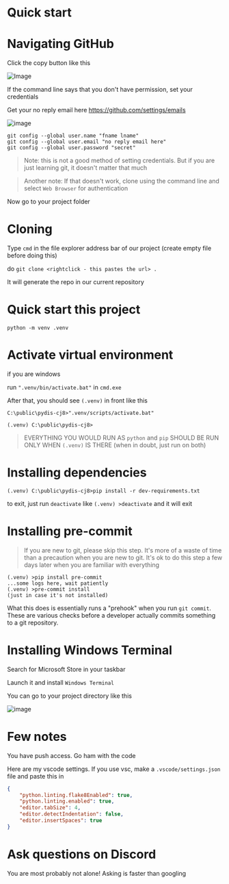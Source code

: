 
# Quick start

# Navigating GitHub

Click the copy button like this

![Image](https://cdn.discordapp.com/attachments/799265265820237834/863153436487843911/rVZsBs7xsU.gif)

If the command line says that you don't have permission, set your credentials

Get your no reply email here https://github.com/settings/emails

![image](https://cdn.discordapp.com/attachments/799265265820237834/863183120738811934/unknown.png)

```
git config --global user.name "fname lname"
git config --global user.email "no reply email here"
git config --global user.password "secret"
```

> Note: this is not a good method of setting credentials. But if you are just learning git, it doesn't matter that much

> Another note: If that doesn't work, clone using the command line and select `Web Browser` for authentication

Now go to your project folder

# Cloning

Type `cmd` in the file explorer address bar of our project (create empty file before doing this)

do `git clone <rightclick - this pastes the url> .`

It will generate the repo in our current repository

# Quick start this project

`python -m venv .venv`

# Activate virtual environment

if you are windows

run `".venv/bin/activate.bat"` in `cmd.exe`

After that, you should see `(.venv)` in front like this

```
C:\public\pydis-cj8>".venv/scripts/activate.bat"

(.venv) C:\public\pydis-cj8>
```

> EVERYTHING YOU WOULD RUN AS `python` and `pip` SHOULD BE RUN ONLY WHEN `(.venv)` IS THERE (when in doubt, just run on both)

# Installing dependencies

`(.venv) C:\public\pydis-cj8>pip install -r dev-requirements.txt`

to exit, just run `deactivate` like `(.venv) >deactivate` and it will exit

# Installing pre-commit

> If you are new to git, please skip this step. It's more of a waste of time than a precaution when you are new to git. It's ok to do this step a few days later when you are familiar with everything

```
(.venv) >pip install pre-commit
...some logs here, wait patiently
(.venv) >pre-commit install
(just in case it's not installed)
```

What this does is essentially runs a "prehook" when you run `git commit`. These are various checks before a developer actually commits something to a git repository.

# Installing Windows Terminal

Search for Microsoft Store in your taskbar

Launch it and install `Windows Terminal`

You can go to your project directory like this

![image](https://cdn.discordapp.com/attachments/799265265820237834/863181507392438272/unknown.png)

# Few notes

You have push access. Go ham with the code

Here are my vscode settings. If you use vsc, make a `.vscode/settings.json` file and paste this in
```json
{
	"python.linting.flake8Enabled": true,
	"python.linting.enabled": true,
	"editor.tabSize": 4,
	"editor.detectIndentation": false,
	"editor.insertSpaces": true
}
```

# Ask questions on Discord

You are most probably not alone! Asking is faster than googling
